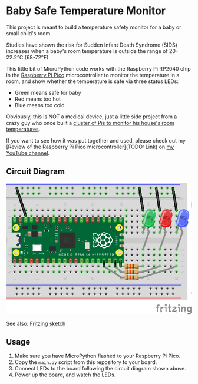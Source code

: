 # Baby Safe Temperature Monitor

This project is meant to build a temperature safety monitor for a baby or small child's room.

Studies have shown the risk for Sudden Infant Death Syndrome (SIDS) increases when a baby's room temperature is outside the range of 20-22.2°C (68-72°F).

This little bit of MicroPython code works with the Raspberry Pi RP2040 chip in the [Raspberry Pi Pico](https://pico.raspberrypi.org) microcontroller to monitor the temperature in a room, and show whether the temperature is safe via three status LEDs:

  - Green means safe for baby
  - Red means too hot
  - Blue means too cold

Obviously, this is NOT a medical device, just a little side project from a crazy guy who once built a [cluster of Pis to monitor his house's room temperatures](https://github.com/geerlingguy/temperature-monitor).

If you want to see how it was put together and used, please check out my [Review of the Raspberry Pi Pico microcontroller](TODO: Link) on [my YouTube channel](https://www.youtube.com/c/JeffGeerling).

## Circuit Diagram

<p align="center"><img src="images/baby-temp-mon-sketch.png?raw=true" width="600" height="auto" alt="Fritzing sketch of LED connections to Raspberry Pi Pico" /></a></p>

See also: [Fritzing sketch](images/baby-temp-mon-sketch.fzz)

## Usage

  1. Make sure you have MicroPython flashed to your Raspberry Pi Pico.
  2. Copy the `main.py` script from this repository to your board.
  3. Connect LEDs to the board following the circuit diagram shown above.
  4. Power up the board, and watch the LEDs.
